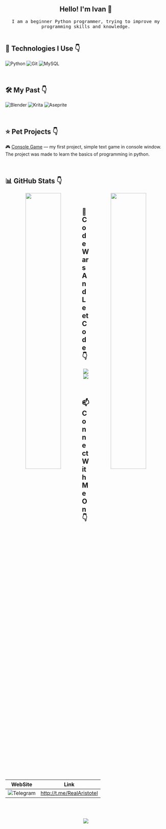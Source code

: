 <br/>
<h2 align="center"> Hello! I'm Ivan 👋</h1>
<p align="center">
<samp> I am a beginner Python programmer, trying to improve my programming skills and knowledge.</samp>

<br/>
<br/>

<h2> 🚀 Technologies I Use 👇</h3>

![Python](https://img.shields.io/badge/python-3670A0?style=for-the-badge&logo=python&logoColor=ffdd54)
![Git](https://img.shields.io/badge/git-%23F05033.svg?style=for-the-badge&logo=git&logoColor=white)
![MySQL](https://img.shields.io/badge/mysql-4479A1.svg?style=for-the-badge&logo=mysql&logoColor=white)

<br/>

<h2> 🛠️ My Past 👇</h3>

![Blender](https://img.shields.io/badge/blender-%23F5792A.svg?style=for-the-badge&logo=blender&logoColor=white)
![Krita](https://img.shields.io/badge/Krita-203759?style=for-the-badge&logo=krita&logoColor=EEF37B)
![Aseprite](https://img.shields.io/badge/Aseprite-FFFFFF?style=for-the-badge&logo=Aseprite&logoColor=#7D929E)

<br/>

<h2> ⭐️ Pet Projects 👇</h3>

  🎮 [Console Game](https://github.com/kondak12/console-game) — my first project, simple text game in console window. The project was made to learn the basics of programming in python.

<br/>

<h2> 📊 GitHub Stats 👇</h2>

<p align="center">
    <a href="https://github.com/kondak12/github-readme-stats"><img align="left" width="47%" src="https://github-readme-stats.vercel.app/api/top-langs/?username=kondak12&layout=compact&theme=kondak12" /></a>
    <img align="right" width="47%" src="https://github-readme-stats.vercel.app/api?username=kondak12&count_private=true&show_icons=true&include_all_commits=true" />
</p>

<br/>

<h2> 🧠 CodeWars And LeetCode 👇</h2> 

<p align="center">
    <img src=https://leetcard.jacoblin.cool/Arrristotel>
    <img src=https://github.r2v.ch/codewars?user=Arrristotel&stroke=%23BB432C&hide_clan=true>
</p>

<br/>
 
<h2> 📫 Connect With Me On 👇</h2>

| WebSite | Link |
|---|---|
|  ![Telegram](https://img.shields.io/badge/Telegram-2CA5E0?style=for-the-badge&logo=telegram&logoColor=white)  |  http://t.me/RealAristotel  |

<br/>
<br/>

<p align="center">
  <img src="https://capsule-render.vercel.app/api?type=waving&color=gradient&height=100&section=footer&width=100"/>
</p>
